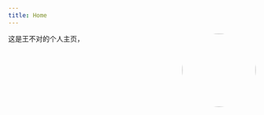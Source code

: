 ```yaml
---
title: Home
---
```


<img src="/favicon.jpg" width=150 height=150 style="float:right;border-radius:50%;"/>

这是王不对的个人主页，

